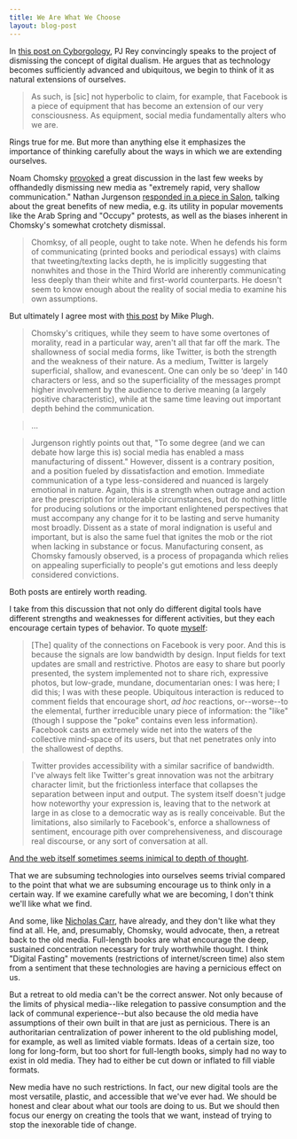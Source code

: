 ```yaml
---
title: We Are What We Choose
layout: blog-post
---
```



In [this post on
Cyborgology](http://thesocietypages.org/cyborgology/2011/11/03/equipment-why-you-cant-convince-a-cyborg-shes-a-cyborg/),
PJ Rey convincingly speaks to the project of dismissing the concept of
digital dualism. He argues that as technology becomes sufficiently
advanced and ubiquitous, we begin to think of it as natural extensions
of ourselves.

> As such, is [sic] not hyperbolic to claim, for example, that Facebook
> is a piece of equipment that has become an extension of our very
> consciousness. As equipment, social media fundamentally alters who we
> are.

Rings true for me. But more than anything else it emphasizes the
importance of thinking carefully about the ways in which we are
extending ourselves.

Noam Chomsky
[provoked](http://www.brightestyoungthings.com/articles/the-secret-of-noam-a-chomsky-interview.htm)
a great discussion in the last few weeks by offhandedly dismissing new
media as "extremely rapid, very shallow communication." Nathan Jurgenson
[responded in a piece in
Salon](http://www.salon.com/2011/10/23/why_chomsky_is_wrong_about_twitter/singleton/),
talking about the great benefits of new media, e.g. its utility in
popular movements like the Arab Spring and "Occupy" protests, as well as
the biases inherent in Chomsky's somewhat crotchety dismissal.

> Chomksy, of all people, ought to take note. When he defends his form
> of communicating (printed books and periodical essays) with claims
> that tweeting/texting lacks depth, he is implicitly suggesting that
> nonwhites and those in the Third World are inherently communicating
> less deeply than their white and first-world counterparts. He doesn't
> seem to know enough about the reality of social media to examine his
> own assumptions.

But ultimately I agree most with [this
post](http://figureground.ca/2011/10/31/why-chomsky-is-wrong-about-twitter-a-rebuttal/)
by Mike Plugh.

> Chomsky's critiques, while they seem to have some overtones of
> morality, read in a particular way, aren't all that far off the mark.
> The shallowness of social media forms, like Twitter, is both the
> strength and the weakness of their nature. As a medium, Twitter is
> largely superficial, shallow, and evanescent. One can only be so
> ‘deep' in 140 characters or less, and so the superficiality of the
> messages prompt higher involvement by the audience to derive meaning
> (a largely positive characteristic), while at the same time leaving
> out important depth behind the communication.

> …

> Jurgenson rightly points out that, "To some degree (and we can debate
> how large this is) social media has enabled a mass manufacturing of
> dissent." However, dissent is a contrary position, and a position
> fueled by dissatisfaction and emotion. Immediate communication of a
> type less-considered and nuanced is largely emotional in nature.
> Again, this is a strength when outrage and action are the prescription
> for intolerable circumstances, but do nothing little for producing
> solutions or the important enlightened perspectives that must
> accompany any change for it to be lasting and serve humanity most
> broadly. Dissent as a state of moral indignation is useful and
> important, but is also the same fuel that ignites the mob or the riot
> when lacking in substance or focus. Manufacturing consent, as Chomsky
> famously observed, is a process of propaganda which relies on
> appealing superficially to people's gut emotions and less deeply
> considered convictions.

Both posts are entirely worth reading.

I take from this discussion that not only do different digital tools
have different strengths and weaknesses for different activities, but
they each encourage certain types of behavior. To quote
[myself](http://blog.byjoemoon.com/post/3112676038/the-end-of-comments):

> [The] quality of the connections on Facebook is very poor. And this is
> because the signals are low bandwidth by design. Input fields for text
> updates are small and restrictive. Photos are easy to share but poorly
> presented, the system implemented not to share rich, expressive
> photos, but low-grade, mundane, documentarian ones: I was here; I did
> this; I was with these people. Ubiquitous interaction is reduced to
> comment fields that encourage short, *ad hoc* reactions, or--worse--to
> the elemental, further irreducible unary piece of information: the
> "like" (though I suppose the "poke" contains even less information).
> Facebook casts an extremely wide net into the waters of the collective
> mind-space of its users, but that net penetrates only into the
> shallowest of depths.

> Twitter provides accessibility with a similar sacrifice of bandwidth.
> I've always felt like Twitter's great innovation was not the arbitrary
> character limit, but the frictionless interface that collapses the
> separation between input and output. The system itself doesn't judge
> how noteworthy your expression is, leaving that to the network at
> large in as close to a democratic way as is really conceivable. But
> the limitations, also similarly to Facebook's, enforce a shallowness
> of sentiment, encourage pith over comprehensiveness, and discourage
> real discourse, or any sort of conversation at all.

[And the web itself sometimes seems inimical to depth of
thought](http://blog.byjoemoon.com/post/6542036868/project-depth).

That we are subsuming technologies into ourselves seems trivial compared
to the point that what we are subsuming encourage us to think only in a
certain way. If we examine carefully what we are becoming, I don't think
we'll like what we find.

And some, like [Nicholas
Carr](http://www.theatlantic.com/magazine/archive/2008/07/is-google-making-us-stupid/6868/),
have already, and they don't like what they find at all. He, and,
presumably, Chomsky, would advocate, then, a retreat back to the old
media. Full-length books are what encourage the deep, sustained
concentration necessary for truly worthwhile thought. I think "Digital
Fasting" movements (restrictions of internet/screen time) also stem from
a sentiment that these technologies are having a pernicious effect on
us.

But a retreat to old media can't be the correct answer. Not only because
of the limits of physical media--like relegation to passive consumption
and the lack of communal experience--but also because the old media have
assumptions of their own built in that are just as pernicious. There is
an authoritarian centralization of power inherent to the old publishing
model, for example, as well as limited viable formats. Ideas of a
certain size, too long for long-form, but too short for full-length
books, simply had no way to exist in old media. They had to either be
cut down or inflated to fill viable formats.

New media have no such restrictions. In fact, our new digital tools are
the most versatile, plastic, and accessible that we've ever had. We
should be honest and clear about what our tools are doing to us. But we
should then focus our energy on creating the tools that we want, instead
of trying to stop the inexorable tide of change.
